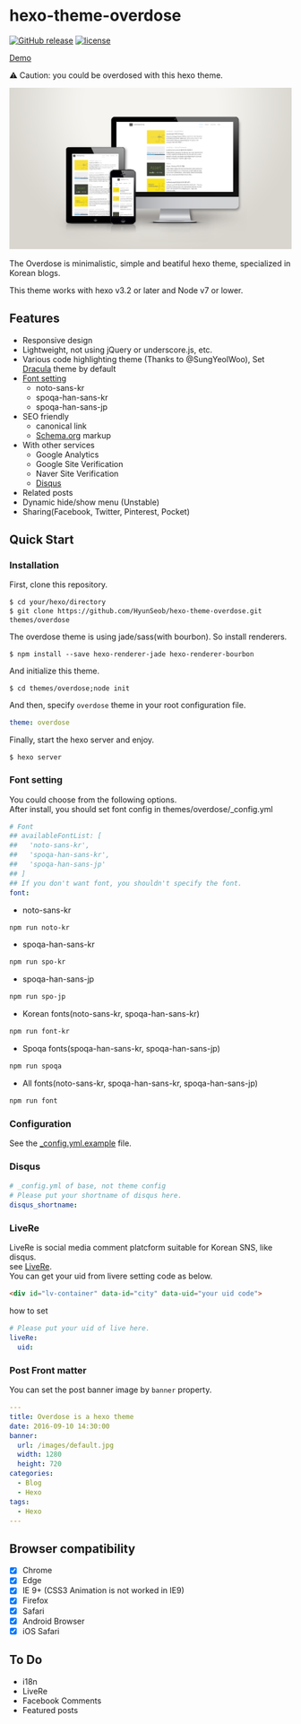 # hexo-theme-overdose
[![GitHub release](https://img.shields.io/github/release/hyunseob/hexo-theme-overdose.svg?maxAge=2592000?style=plastic)](https://github.com/HyunSeob/hexo-theme-overdose)
[![license](https://img.shields.io/github/license/hyunseob/hexo-theme-overdose.svg?maxAge=2592000?style=plastic)](https://github.com/HyunSeob/hexo-theme-overdose)

[Demo](http://hyunseob.github.io)

⚠ Caution: you could be overdosed with this hexo theme.

![Mock-up image](/source/images/mock-up.png)

The Overdose is minimalistic, simple and beatiful hexo theme, specialized in Korean blogs.

This theme works with hexo v3.2 or later and Node v7 or lower.

## Features

- Responsive design
- Lightweight, not using jQuery or underscore.js, etc.
- Various code highlighting theme (Thanks to @SungYeolWoo), Set [Dracula](https://draculatheme.com/) theme by default
- [Font setting](#font-setting)
  - noto-sans-kr
  - spoqa-han-sans-kr
  - spoqa-han-sans-jp
- SEO friendly
  - canonical link
  - [Schema.org](https://schema.org) markup
- With other services
  - Google Analytics
  - Google Site Verification
  - Naver Site Verification
  - [Disqus](#disqus)
- Related posts
- Dynamic hide/show menu (Unstable)
- Sharing(Facebook, Twitter, Pinterest, Pocket)

## Quick Start

### Installation
First, clone this repository.
```
$ cd your/hexo/directory
$ git clone https://github.com/HyunSeob/hexo-theme-overdose.git themes/overdose
```

The overdose theme is using jade/sass(with bourbon). So install renderers.
```
$ npm install --save hexo-renderer-jade hexo-renderer-bourbon
```

And initialize this theme.
```
$ cd themes/overdose;node init
```

And then, specify `overdose` theme in your root configuration file.

``` yml
theme: overdose
```

Finally, start the hexo server and enjoy.
```
$ hexo server
```

### Font setting
You could choose from the following options.  
After install, you should set font config in themes/overdose/_config.yml
```yaml
# Font
## availableFontList: [
##   'noto-sans-kr',
##   'spoqa-han-sans-kr',
##   'spoqa-han-sans-jp'
## ]
## If you don't want font, you shouldn't specify the font.
font:
```
* noto-sans-kr
```bash
npm run noto-kr
```
* spoqa-han-sans-kr
```bash
npm run spo-kr
```
* spoqa-han-sans-jp
```bash
npm run spo-jp
```
* Korean fonts(noto-sans-kr, spoqa-han-sans-kr)
```bash
npm run font-kr
```
* Spoqa fonts(spoqa-han-sans-kr, spoqa-han-sans-jp)
```bash
npm run spoqa
```
* All fonts(noto-sans-kr, spoqa-han-sans-kr, spoqa-han-sans-jp)
```bash
npm run font
```

### Configuration

See the [_config.yml.example](https://github.com/HyunSeob/hexo-theme-overdose/blob/master/_config.yml.example) file.

### Disqus

``` yml
# _config.yml of base, not theme config
# Please put your shortname of disqus here.
disqus_shortname:
```
### LiveRe

LiveRe is social media comment platcform suitable for Korean SNS, like disqus. <br>
see [LiveRe](https://livere.com/). <br>
You can get your uid from livere setting code as below.

``` html
<div id="lv-container" data-id="city" data-uid="your uid code">
```
how to set

``` yml
# Please put your uid of live here.
liveRe:
  uid:
```

### Post Front matter

You can set the post banner image by `banner` property.

``` yml
---
title: Overdose is a hexo theme
date: 2016-09-10 14:30:00
banner:
  url: /images/default.jpg
  width: 1280
  height: 720
categories:
  - Blog
  - Hexo
tags:
  - Hexo
---
```

## Browser compatibility

- [x] Chrome
- [x] Edge
- [x] IE 9+ (CSS3 Animation is not worked in IE9)
- [x] Firefox
- [x] Safari
- [x] Android Browser
- [x] iOS Safari

## To Do

- i18n
- LiveRe
- Facebook Comments
- Featured posts
